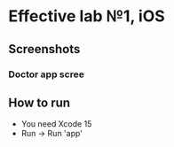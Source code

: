 # Effective lab №1, iOS

## Screenshots

### Doctor app scree

## How to run

* You need Xcode 15
* Run -> Run 'app'
